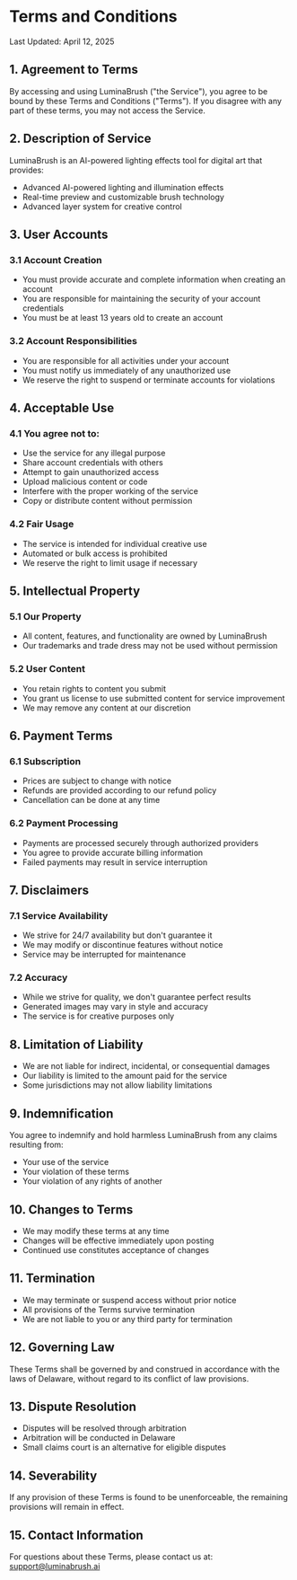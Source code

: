 # Terms and Conditions

Last Updated: April 12, 2025

## 1. Agreement to Terms

By accessing and using LuminaBrush ("the Service"), you agree to be bound by these Terms and Conditions ("Terms"). If you disagree with any part of these terms, you may not access the Service.

## 2. Description of Service

LuminaBrush is an AI-powered lighting effects tool for digital art that provides:

- Advanced AI-powered lighting and illumination effects
- Real-time preview and customizable brush technology
- Advanced layer system for creative control

## 3. User Accounts

### 3.1 Account Creation

- You must provide accurate and complete information when creating an account
- You are responsible for maintaining the security of your account credentials
- You must be at least 13 years old to create an account

### 3.2 Account Responsibilities

- You are responsible for all activities under your account
- You must notify us immediately of any unauthorized use
- We reserve the right to suspend or terminate accounts for violations

## 4. Acceptable Use

### 4.1 You agree not to:

- Use the service for any illegal purpose
- Share account credentials with others
- Attempt to gain unauthorized access
- Upload malicious content or code
- Interfere with the proper working of the service
- Copy or distribute content without permission

### 4.2 Fair Usage

- The service is intended for individual creative use
- Automated or bulk access is prohibited
- We reserve the right to limit usage if necessary

## 5. Intellectual Property

### 5.1 Our Property

- All content, features, and functionality are owned by LuminaBrush
- Our trademarks and trade dress may not be used without permission

### 5.2 User Content

- You retain rights to content you submit
- You grant us license to use submitted content for service improvement
- We may remove any content at our discretion

## 6. Payment Terms

### 6.1 Subscription

- Prices are subject to change with notice
- Refunds are provided according to our refund policy
- Cancellation can be done at any time

### 6.2 Payment Processing

- Payments are processed securely through authorized providers
- You agree to provide accurate billing information
- Failed payments may result in service interruption

## 7. Disclaimers

### 7.1 Service Availability

- We strive for 24/7 availability but don't guarantee it
- We may modify or discontinue features without notice
- Service may be interrupted for maintenance

### 7.2 Accuracy

- While we strive for quality, we don't guarantee perfect results
- Generated images may vary in style and accuracy
- The service is for creative purposes only

## 8. Limitation of Liability

- We are not liable for indirect, incidental, or consequential damages
- Our liability is limited to the amount paid for the service
- Some jurisdictions may not allow liability limitations

## 9. Indemnification

You agree to indemnify and hold harmless LuminaBrush from any claims resulting from:

- Your use of the service
- Your violation of these terms
- Your violation of any rights of another

## 10. Changes to Terms

- We may modify these terms at any time
- Changes will be effective immediately upon posting
- Continued use constitutes acceptance of changes

## 11. Termination

- We may terminate or suspend access without prior notice
- All provisions of the Terms survive termination
- We are not liable to you or any third party for termination

## 12. Governing Law

These Terms shall be governed by and construed in accordance with the laws of Delaware, without regard to its conflict of law provisions.

## 13. Dispute Resolution

- Disputes will be resolved through arbitration
- Arbitration will be conducted in Delaware
- Small claims court is an alternative for eligible disputes

## 14. Severability

If any provision of these Terms is found to be unenforceable, the remaining provisions will remain in effect.

## 15. Contact Information

For questions about these Terms, please contact us at: support@luminabrush.ai
